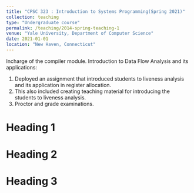 ```yaml
---
title: "CPSC 323 : Introduction to Systems Programming(Spring 2021)"
collection: teaching
type: "Undergraduate course"
permalink: /teaching/2014-spring-teaching-1
venue: "Yale University, Department of Computer Science"
date: 2021-01-01
location: "New Haven, Connecticut"
---
```

Incharge of the compiler module. Introduction to Data Flow Analysis and its applications:
1. Deployed an assignment that introduced students to liveness analysis and its application in register allocation.
2. This also included creating teaching material for introducing the students to liveness analysis.
3. Proctor and grade examinations.

Heading 1
======

Heading 2
======

Heading 3
======
